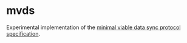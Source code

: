# mvds

Experimental implementation of the [minimal viable data sync protocol specification](https://notes.status.im/O7Xgij1GS3uREKNtzs7Dyw?view).
